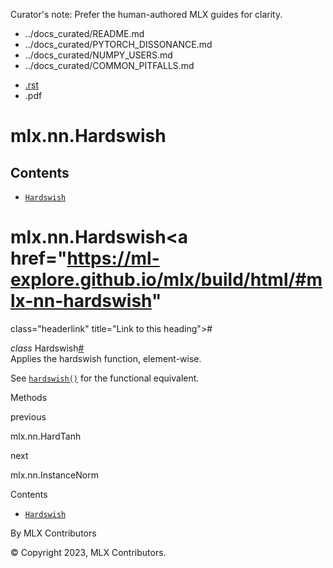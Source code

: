 Curator's note: Prefer the human-authored MLX guides for clarity.
- ../docs_curated/README.md
- ../docs_curated/PYTORCH_DISSONANCE.md
- ../docs_curated/NUMPY_USERS.md
- ../docs_curated/COMMON_PITFALLS.md


<div id="main-content" class="bd-main" role="main">

<div class="sbt-scroll-pixel-helper">

</div>

<div class="bd-content">

<div class="bd-article-container">

<div class="bd-header-article d-print-none">

<div class="header-article-items header-article__inner">

<div class="header-article-items__start">

<div class="header-article-item">

<span class="fa-solid fa-bars"></span>

</div>

</div>

<div class="header-article-items__end">

<div class="header-article-item">

<div class="article-header-buttons">

<a href="https://github.com/ml-explore/mlx"
class="btn btn-sm btn-source-repository-button"
data-bs-placement="bottom" data-bs-toggle="tooltip" target="_blank"
title="Source repository"><span class="btn__icon-container"> <em></em>
</span></a>

<div class="dropdown dropdown-download-buttons">

- <a
  href="https://ml-explore.github.io/mlx/build/html/_sources/python/nn/_autosummary/mlx.nn.Hardswish.rst"
  class="btn btn-sm btn-download-source-button dropdown-item"
  data-bs-placement="left" data-bs-toggle="tooltip" target="_blank"
  title="Download source file"><span class="btn__icon-container">
  <em></em> </span> <span class="btn__text-container">.rst</span></a>
- <span class="btn__icon-container"> </span>
  <span class="btn__text-container">.pdf</span>

</div>

<span class="btn__icon-container"> </span>

<span class="fa-solid fa-list"></span>

</div>

</div>

</div>

</div>

</div>

<div id="jb-print-docs-body" class="onlyprint">

# mlx.nn.Hardswish

<div id="print-main-content">

<div id="jb-print-toc">

<div>

## Contents

</div>

- <a href="https://ml-explore.github.io/mlx/build/html/#mlx.nn.Hardswish"
  class="reference internal nav-link"><span class="pre"><code
  class="docutils literal notranslate">Hardswish</code></span></a>

</div>

</div>

</div>

<div id="searchbox">

</div>

<div id="mlx-nn-hardswish" class="section">

# mlx.nn.Hardswish<a href="https://ml-explore.github.io/mlx/build/html/#mlx-nn-hardswish"
class="headerlink" title="Link to this heading">#</a>

*<span class="pre">class</span><span class="w"> </span>*<span class="sig-name descname"><span class="pre">Hardswish</span></span><a href="https://ml-explore.github.io/mlx/build/html/#mlx.nn.Hardswish"
class="headerlink" title="Link to this definition">#</a>  
Applies the hardswish function, element-wise.

See <a
href="https://ml-explore.github.io/mlx/build/html/python/nn/_autosummary_functions/mlx.nn.hardswish.html#mlx.nn.hardswish"
class="reference internal" title="mlx.nn.hardswish"><span
class="pre"><code
class="sourceCode python">hardswish()</code></span></a> for the
functional equivalent.

Methods

<div class="pst-scrollable-table-container">

</div>

</div>

<div class="prev-next-area">

<a
href="https://ml-explore.github.io/mlx/build/html/python/nn/_autosummary/mlx.nn.HardTanh.html"
class="left-prev" title="previous page"><em></em></a>

<div class="prev-next-info">

previous

mlx.nn.HardTanh

</div>

<a
href="https://ml-explore.github.io/mlx/build/html/python/nn/_autosummary/mlx.nn.InstanceNorm.html"
class="right-next" title="next page"></a>

<div class="prev-next-info">

next

mlx.nn.InstanceNorm

</div>

</div>

</div>

<div class="bd-sidebar-secondary bd-toc">

<div class="sidebar-secondary-items sidebar-secondary__inner">

<div class="sidebar-secondary-item">

<div class="page-toc tocsection onthispage">

Contents

</div>

- <a href="https://ml-explore.github.io/mlx/build/html/#mlx.nn.Hardswish"
  class="reference internal nav-link"><span class="pre"><code
  class="docutils literal notranslate">Hardswish</code></span></a>

</div>

</div>

</div>

</div>

<div class="bd-footer-content__inner container">

<div class="footer-item">

By MLX Contributors

</div>

<div class="footer-item">

© Copyright 2023, MLX Contributors.  

</div>

<div class="footer-item">

</div>

<div class="footer-item">

</div>

</div>

</div>
